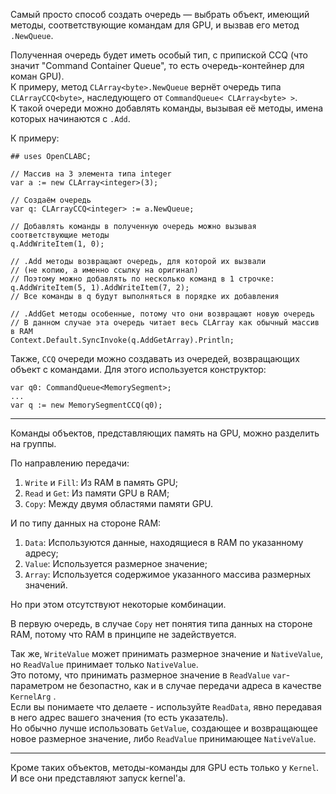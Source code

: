


Самый просто способ создать очередь — выбрать объект, имеющий методы, соответствующие командам для GPU, и вызвав его метод `.NewQueue`.

Полученная очередь будет иметь особый тип, с припиской CCQ (что значит "Command Container Queue", то есть очередь-контейнер для коман GPU).\
К примеру, метод `CLArray<byte>.NewQueue` вернёт очередь типа `CLArrayCCQ<byte>`, наследующего от `CommandQueue< CLArray<byte> >`.\
К такой очереди можно добавлять команды, вызывая её методы, имена которых начинаются с `.Add`.

К примеру:
```
## uses OpenCLABC;

// Массив на 3 элемента типа integer
var a := new CLArray<integer>(3);

// Создаём очередь
var q: CLArrayCCQ<integer> := a.NewQueue;

// Добавлять команды в полученную очередь можно вызывая соответствующие методы
q.AddWriteItem(1, 0);

// .Add методы возвращают очередь, для которой их вызвали
// (не копию, а именно ссылку на оригинал)
// Поэтому можно добавлять по несколько команд в 1 строчке:
q.AddWriteItem(5, 1).AddWriteItem(7, 2);
// Все команды в q будут выполняться в порядке их добавления

// .AddGet методы особенные, потому что они возвращают новую очередь
// В данном случае эта очередь читает весь CLArray как обычный массив в RAM
Context.Default.SyncInvoke(q.AddGetArray).Println;
```

Также, `CCQ` очереди можно создавать из очередей, возвращающих объект с командами. Для этого используется конструктор:
```
var q0: CommandQueue<MemorySegment>;
...
var q := new MemorySegmentCCQ(q0);
```

---

Команды объектов, представляющих память на GPU, можно разделить на группы.

По направлению передачи:
1. `Write` и `Fill`: Из RAM в память GPU;
2. `Read` и `Get`: Из памяти GPU в RAM;
3. `Copy`: Между двумя областями памяти GPU.

И по типу данных на стороне RAM:
1. `Data`: Используются данные, находящиеся в RAM по указанному адресу;
2. `Value`: Используется размерное значение;
3. `Array`: Используется содержимое указанного массива размерных значений.

Но при этом отсутствуют некоторые комбинации.

В первую очередь, в случае `Copy` нет понятия типа данных на стороне RAM, потому что RAM в принципе не задействуется.

Так же, `WriteValue` может принимать размерное значение и `NativeValue`, но `ReadValue` принимает только `NativeValue`.\
Это потому, что принимать размерное значение в `ReadValue` `var`-параметром не безопастно,
как и в случае передачи адреса в качестве <a path="../../Простые обёртки/Kernel/KernelArg"> `KernelArg` </a>.\
Если вы понимаете что делаете - используйте `ReadData`, явно передавая в него адрес вашего значения (то есть указатель).\
Но обычно лучше использовать `GetValue`, создающее и возвращающее новое размерное значение, либо `ReadValue` принимающее `NativeValue`.

---

Кроме таких объектов, методы-команды для GPU есть только у `Kernel`. И все они представляют запуск kernel'а.



